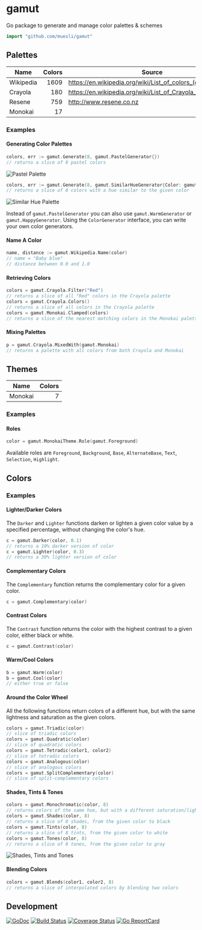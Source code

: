 # gamut

Go package to generate and manage color palettes & schemes

```go
import "github.com/muesli/gamut"
```

## Palettes

| Name      | Colors | Source                                                      |
| --------- | ------:| ----------------------------------------------------------- |
| Wikipedia |   1609 | https://en.wikipedia.org/wiki/List_of_colors_(compact)      |
| Crayola   |    180 | https://en.wikipedia.org/wiki/List_of_Crayola_crayon_colors |
| Resene    |    759 | http://www.resene.co.nz                                     |
| Monokai   |     17 |                                                             |

### Examples

#### Generating Color Palettes

```go
colors, err := gamut.Generate(8, gamut.PastelGenerator{})
// returns a slice of 8 pastel colors
```

![Pastel Palette](https://github.com/muesli/gamut/blob/master/docs/palette_pastel.png)

```go
colors, err := gamut.Generate(8, gamut.SimilarHueGenerator{Color: gamut.Hex("#2F1B82")})
// returns a slice of 8 colors with a hue similar to the given color
```

![Similar Hue Palette](https://github.com/muesli/gamut/blob/master/docs/palette_similarhue.png)

Instead of `gamut.PastelGenerator` you can also use `gamut.WarmGenerator` or
`gamut.HappyGenerator`. Using the `ColorGenerator` interface, you can write your
own color generators.

#### Name A Color

```go
name, distance := gamut.Wikipedia.Name(color)
// name = "Baby blue"
// distance between 0.0 and 1.0
```

#### Retrieving Colors

```go
colors = gamut.Crayola.Filter("Red")
// returns a slice of all "Red" colors in the Crayola palette
colors = gamut.Crayola.Colors()
// returns a slice of all colors in the Crayola palette
colors = gamut.Monokai.Clamped(colors)
// returns a slice of the nearest matching colors in the Monokai palette
```

#### Mixing Palettes

```go
p = gamut.Crayola.MixedWith(gamut.Monokai)
// returns a palette with all colors from both Crayola and Monokai
```

## Themes

| Name    | Colors |
| ------- | ------:|
| Monokai |      7 |

### Examples

#### Roles

```go
color = gamut.MonokaiTheme.Role(gamut.Foreground)
```

Available roles are `Foreground`, `Background`, `Base`, `AlternateBase`, `Text`,
`Selection`, `Highlight`.

## Colors

### Examples

#### Lighter/Darker Colors

The `Darker` and `Lighter` functions darken or lighten a given color value by
a specified percentage, without changing the color's hue.

```go
c = gamut.Darker(color, 0.1)
// returns a 10% darker version of color
c = gamut.Lighter(color, 0.3)
// returns a 30% lighter version of color
```

#### Complementary Colors

The `Complementary` function returns the complementary color for a given color.

```go
c = gamut.Complementary(color)
```

#### Contrast Colors

The `Contrast` function returns the color with the highest contrast to a given
color, either black or white.

```go
c = gamut.Contrast(color)
```

#### Warm/Cool Colors

```go
b = gamut.Warm(color)
b = gamut.Cool(color)
// either true or false
```

#### Around the Color Wheel

All the following functions return colors of a different hue, but with the same
lightness and saturation as the given colors.

```go
colors = gamut.Triadic(color)
// slice of triadic colors
colors = gamut.Quadratic(color)
// slice of quadratic colors
colors = gamut.Tetradic(color1, color2)
// slice of tetradic colors
colors = gamut.Analogous(color)
// slice of analogous colors
colors = gamut.SplitComplementary(color)
// slice of split-complementary colors
```

#### Shades, Tints & Tones

```go
colors = gamut.Monochromatic(color, 8)
// returns colors of the same hue, but with a different saturation/lightness
colors = gamut.Shades(color, 8)
// returns a slice of 8 shades, from the given color to black
colors = gamut.Tints(color, 8)
// returns a slice of 8 tints, from the given color to white
colors = gamut.Tones(color, 8)
// returns a slice of 8 tones, from the given color to gray
```

![Shades, Tints and Tones](https://github.com/muesli/gamut/blob/master/docs/shades_tints_tones.png)

#### Blending Colors

```go
colors = gamut.Blends(color1, color2, 8)
// returns a slice of interpolated colors by blending two colors
```

## Development

[![GoDoc](https://godoc.org/github.com/golang/gddo?status.svg)](https://godoc.org/github.com/muesli/gamut)
[![Build Status](https://travis-ci.org/muesli/gamut.svg?branch=master)](https://travis-ci.org/muesli/gamut)
[![Coverage Status](https://coveralls.io/repos/github/muesli/gamut/badge.svg?branch=master)](https://coveralls.io/github/muesli/gamut?branch=master)
[![Go ReportCard](http://goreportcard.com/badge/muesli/gamut)](http://goreportcard.com/report/muesli/gamut)

